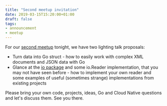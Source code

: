 ```yaml
---
title: "Second meetup invitation"
date: 2019-03-15T15:20:00+01:00
draft: false
tags:
- announcement
- meetup
---
```


For our [second meetup](https://www.meetup.com/Leipzig-Golang-and-Cloud/events/259045114/) tonight, we have two lighting talk proposals:

* Turn data into Go struct - how to easily work with complex XML documents and JSON data with Go
* Glance at the [io package](https://golang.org/pkg/io/) and some io.Reader implementation, that you may not
  have seen before - how to implement your own reader and some examples of
useful (sometimes strange) implementations from existing projects

Please bring your own code, projects, ideas, Go and Cloud Native questions and let's discuss them. See you there.


